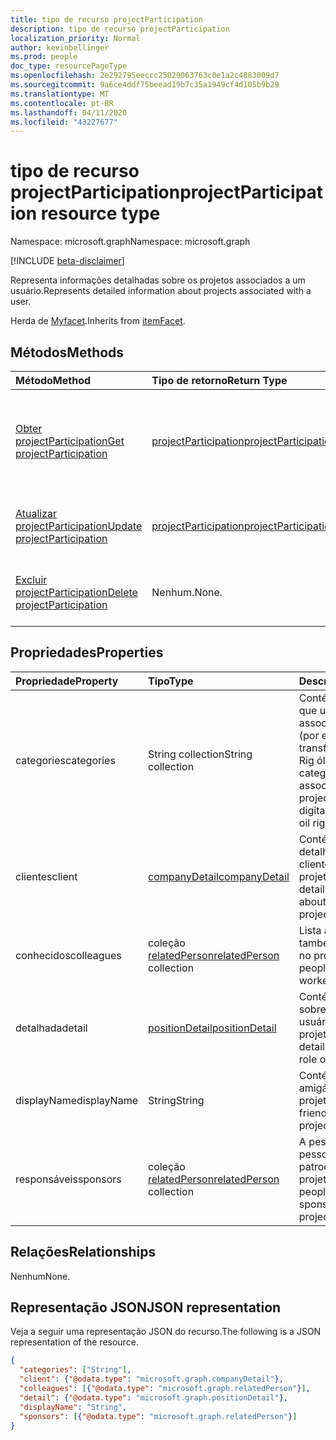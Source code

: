 ```yaml
---
title: tipo de recurso projectParticipation
description: tipo de recurso projectParticipation
localization_priority: Normal
author: kevinbellinger
ms.prod: people
doc_type: resourcePageType
ms.openlocfilehash: 2e292795eeccc25029063763c0e1a2c4883009d7
ms.sourcegitcommit: 9a6ce4ddf75beead19b7c35a1949cf4d105b9b29
ms.translationtype: MT
ms.contentlocale: pt-BR
ms.lasthandoff: 04/11/2020
ms.locfileid: "43227677"
---
```

# <a name="projectparticipation-resource-type"></a><span data-ttu-id="d5d55-103">tipo de recurso projectParticipation</span><span class="sxs-lookup"><span data-stu-id="d5d55-103">projectParticipation resource type</span></span>

<span data-ttu-id="d5d55-104">Namespace: microsoft.graph</span><span class="sxs-lookup"><span data-stu-id="d5d55-104">Namespace: microsoft.graph</span></span>

[!INCLUDE [beta-disclaimer](../../includes/beta-disclaimer.md)]

<span data-ttu-id="d5d55-105">Representa informações detalhadas sobre os projetos associados a um usuário.</span><span class="sxs-lookup"><span data-stu-id="d5d55-105">Represents detailed information about projects associated with a user.</span></span>

<span data-ttu-id="d5d55-106">Herda de [Myfacet](itemfacet.md).</span><span class="sxs-lookup"><span data-stu-id="d5d55-106">Inherits from [itemFacet](itemfacet.md).</span></span>

## <a name="methods"></a><span data-ttu-id="d5d55-107">Métodos</span><span class="sxs-lookup"><span data-stu-id="d5d55-107">Methods</span></span>

| <span data-ttu-id="d5d55-108">Método</span><span class="sxs-lookup"><span data-stu-id="d5d55-108">Method</span></span>                                                                | <span data-ttu-id="d5d55-109">Tipo de retorno</span><span class="sxs-lookup"><span data-stu-id="d5d55-109">Return Type</span></span>                                     | <span data-ttu-id="d5d55-110">Descrição</span><span class="sxs-lookup"><span data-stu-id="d5d55-110">Description</span></span>                                                                 |
|:----------------------------------------------------------------------|:------------------------------------------------|:----------------------------------------------------------------------------|
| [<span data-ttu-id="d5d55-111">Obter projectParticipation</span><span class="sxs-lookup"><span data-stu-id="d5d55-111">Get projectParticipation</span></span>](../api/projectparticipation-get.md)        | [<span data-ttu-id="d5d55-112">projectParticipation</span><span class="sxs-lookup"><span data-stu-id="d5d55-112">projectParticipation</span></span>](projectparticipation.md) | <span data-ttu-id="d5d55-113">Leia as propriedades e os relacionamentos de um objeto **projectParticipation** .</span><span class="sxs-lookup"><span data-stu-id="d5d55-113">Read the properties and relationships of a **projectParticipation** object.</span></span> |
| [<span data-ttu-id="d5d55-114">Atualizar projectParticipation</span><span class="sxs-lookup"><span data-stu-id="d5d55-114">Update projectParticipation</span></span>](../api/projectparticipation-update.md)  | [<span data-ttu-id="d5d55-115">projectParticipation</span><span class="sxs-lookup"><span data-stu-id="d5d55-115">projectParticipation</span></span>](projectparticipation.md) | <span data-ttu-id="d5d55-116">Atualizar um objeto **projectParticipation** .</span><span class="sxs-lookup"><span data-stu-id="d5d55-116">Update a **projectParticipation** object.</span></span>                                   |
| [<span data-ttu-id="d5d55-117">Excluir projectParticipation</span><span class="sxs-lookup"><span data-stu-id="d5d55-117">Delete projectParticipation</span></span>](../api/projectparticipation-delete.md)  | <span data-ttu-id="d5d55-118">Nenhum.</span><span class="sxs-lookup"><span data-stu-id="d5d55-118">None.</span></span>                                           | <span data-ttu-id="d5d55-119">Excluir um objeto **projectParticipation** .</span><span class="sxs-lookup"><span data-stu-id="d5d55-119">Delete a **projectParticipation** object.</span></span>                                   |

## <a name="properties"></a><span data-ttu-id="d5d55-120">Propriedades</span><span class="sxs-lookup"><span data-stu-id="d5d55-120">Properties</span></span>

| <span data-ttu-id="d5d55-121">Propriedade</span><span class="sxs-lookup"><span data-stu-id="d5d55-121">Property</span></span>     | <span data-ttu-id="d5d55-122">Tipo</span><span class="sxs-lookup"><span data-stu-id="d5d55-122">Type</span></span>                                        | <span data-ttu-id="d5d55-123">Descrição</span><span class="sxs-lookup"><span data-stu-id="d5d55-123">Description</span></span>                                                                                                |
|:-------------|:--------------------------------------------|:-----------------------------------------------------------------------------------------------------------|
|<span data-ttu-id="d5d55-124">categories</span><span class="sxs-lookup"><span data-stu-id="d5d55-124">categories</span></span>    | <span data-ttu-id="d5d55-125">String collection</span><span class="sxs-lookup"><span data-stu-id="d5d55-125">String collection</span></span>                           | <span data-ttu-id="d5d55-126">Contém categorias que um usuário associou ao projeto (por exemplo, transformação digital, Rig óleo).</span><span class="sxs-lookup"><span data-stu-id="d5d55-126">Contains categories a user has associated with the project (for example, digital transformation, oil rig).</span></span> |
|<span data-ttu-id="d5d55-127">clientes</span><span class="sxs-lookup"><span data-stu-id="d5d55-127">client</span></span>        |[<span data-ttu-id="d5d55-128">companyDetail</span><span class="sxs-lookup"><span data-stu-id="d5d55-128">companyDetail</span></span>](companydetail.md)            | <span data-ttu-id="d5d55-129">Contém informações detalhadas sobre o cliente para o qual o projeto foi.</span><span class="sxs-lookup"><span data-stu-id="d5d55-129">Contains detailed information about the client the project was for.</span></span>                                        |
|<span data-ttu-id="d5d55-130">conhecidos</span><span class="sxs-lookup"><span data-stu-id="d5d55-130">colleagues</span></span>    |<span data-ttu-id="d5d55-131">coleção [relatedPerson](relatedperson.md)</span><span class="sxs-lookup"><span data-stu-id="d5d55-131">[relatedPerson](relatedperson.md) collection</span></span> | <span data-ttu-id="d5d55-132">Lista as pessoas que também trabalharam no projeto.</span><span class="sxs-lookup"><span data-stu-id="d5d55-132">Lists people that also worked on the project.</span></span>                                                              |
|<span data-ttu-id="d5d55-133">detalhada</span><span class="sxs-lookup"><span data-stu-id="d5d55-133">detail</span></span>        |[<span data-ttu-id="d5d55-134">positionDetail</span><span class="sxs-lookup"><span data-stu-id="d5d55-134">positionDetail</span></span>](positiondetail.md)          | <span data-ttu-id="d5d55-135">Contém detalhes sobre a função do usuário no projeto.</span><span class="sxs-lookup"><span data-stu-id="d5d55-135">Contains detail about the user's role on the project.</span></span>                                                      |
|<span data-ttu-id="d5d55-136">displayName</span><span class="sxs-lookup"><span data-stu-id="d5d55-136">displayName</span></span>   |<span data-ttu-id="d5d55-137">String</span><span class="sxs-lookup"><span data-stu-id="d5d55-137">String</span></span>                                       |<span data-ttu-id="d5d55-138">Contém um nome amigável para o projeto.</span><span class="sxs-lookup"><span data-stu-id="d5d55-138">Contains a friendly name for the project.</span></span>                                                                   |
|<span data-ttu-id="d5d55-139">responsáveis</span><span class="sxs-lookup"><span data-stu-id="d5d55-139">sponsors</span></span>      |<span data-ttu-id="d5d55-140">coleção [relatedPerson](relatedperson.md)</span><span class="sxs-lookup"><span data-stu-id="d5d55-140">[relatedPerson](relatedperson.md) collection</span></span> | <span data-ttu-id="d5d55-141">A pessoa ou as pessoas que patrocinaram o projeto.</span><span class="sxs-lookup"><span data-stu-id="d5d55-141">The Person or people who sponsored the project.</span></span>                                                            |

## <a name="relationships"></a><span data-ttu-id="d5d55-142">Relações</span><span class="sxs-lookup"><span data-stu-id="d5d55-142">Relationships</span></span>

<span data-ttu-id="d5d55-143">Nenhum</span><span class="sxs-lookup"><span data-stu-id="d5d55-143">None.</span></span>

## <a name="json-representation"></a><span data-ttu-id="d5d55-144">Representação JSON</span><span class="sxs-lookup"><span data-stu-id="d5d55-144">JSON representation</span></span>

<span data-ttu-id="d5d55-145">Veja a seguir uma representação JSON do recurso.</span><span class="sxs-lookup"><span data-stu-id="d5d55-145">The following is a JSON representation of the resource.</span></span>

<!-- {
  "blockType": "resource",
  "optionalProperties": [

  ],
  "@odata.type": "microsoft.graph.projectParticipation",
  "baseType": ""
}-->

```json
{
  "categories": ["String"],
  "client": {"@odata.type": "microsoft.graph.companyDetail"},
  "colleagues": [{"@odata.type": "microsoft.graph.relatedPerson"}],
  "detail": {"@odata.type": "microsoft.graph.positionDetail"},
  "displayName": "String",
  "sponsors": [{"@odata.type": "microsoft.graph.relatedPerson"}]
}
```

<!-- uuid: 16cd6b66-4b1a-43a1-adaf-3a886856ed98
2019-02-04 14:57:30 UTC -->
<!-- {
  "type": "#page.annotation",
  "description": "projectParticipation resource",
  "keywords": "",
  "section": "documentation",
  "tocPath": ""
}-->
